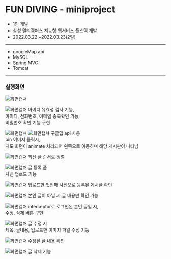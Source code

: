 # FUN DIVING - miniproject

- 1인 개발
- 삼성 멀티캠퍼스 지능형 웹서비스 풀스택 개발
- 2022.03.22 ~2022.03.23(2일)

----

- googleMap api
- MySQL
- Spring MVC
- Tomcat

------

<h3>실행화면</h3>

![화면캡쳐](https://github.com/hyeyoung-dev/MultiCampus-Project/blob/main/Spring-Project/Project02_Web/%ED%99%94%EB%A9%B4%EC%BA%A1%EC%B2%98/1.png)

![화면캡쳐](https://github.com/hyeyoung-dev/MultiCampus-Project/blob/main/Spring-Project/Project02_Web/%ED%99%94%EB%A9%B4%EC%BA%A1%EC%B2%98/2.png)
아이디 유효성 검사 기능, <br/>
아이디, 전화번호, 이메일 중복확인 기능,<br/>
비밀번호 확인 기능 구현<br/>

![화면캡쳐](https://github.com/hyeyoung-dev/MultiCampus-Project/blob/main/Spring-Project/Project02_Web/%ED%99%94%EB%A9%B4%EC%BA%A1%EC%B2%98/3.png)
![화면캡쳐](https://github.com/hyeyoung-dev/MultiCampus-Project/blob/main/Spring-Project/Project02_Web/%ED%99%94%EB%A9%B4%EC%BA%A1%EC%B2%98/1.png)
구글맵 api 사용<br/>
pin 이미지 클릭시, <br/>
지도 화면이 animate 처리되어 왼쪽으로 이동하며 해당 게시판이 나타남<br/>

![화면캡쳐](https://github.com/hyeyoung-dev/MultiCampus-Project/blob/main/Spring-Project/Project02_Web/%ED%99%94%EB%A9%B4%EC%BA%A1%EC%B2%98/4.png)
최신 글 순서로 정렬<br/>

![화면캡쳐](https://github.com/hyeyoung-dev/MultiCampus-Project/blob/main/Spring-Project/Project02_Web/%ED%99%94%EB%A9%B4%EC%BA%A1%EC%B2%98/11.png)
글 등록 폼 <br/>
사진 업로드 기능 <br/>

![화면캡쳐](https://github.com/hyeyoung-dev/MultiCampus-Project/blob/main/Spring-Project/Project02_Web/%ED%99%94%EB%A9%B4%EC%BA%A1%EC%B2%98/12.png)
업로드한 첫번째 사진으로 등록된 게시글 확인 <br/>

![화면캡쳐](https://github.com/hyeyoung-dev/MultiCampus-Project/blob/main/Spring-Project/Project02_Web/%ED%99%94%EB%A9%B4%EC%BA%A1%EC%B2%98/5.png)
본인 글이 아닐 시 글 내용만 확인 가능<br/>

![화면캡쳐](https://github.com/hyeyoung-dev/MultiCampus-Project/blob/main/Spring-Project/Project02_Web/%ED%99%94%EB%A9%B4%EC%BA%A1%EC%B2%98/6.png)
interceptor로 로그인된 본인 글일 시,<br/>
수정, 삭제 버튼 구현 <br/>

![화면캡쳐](https://github.com/hyeyoung-dev/MultiCampus-Project/blob/main/Spring-Project/Project02_Web/%ED%99%94%EB%A9%B4%EC%BA%A1%EC%B2%98/7.png)
글 수정 시  <br/>
제목, 글내용, 업로드한 이미지 파일 수정 기능 <br/>

![화면캡쳐](https://github.com/hyeyoung-dev/MultiCampus-Project/blob/main/Spring-Project/Project02_Web/%ED%99%94%EB%A9%B4%EC%BA%A1%EC%B2%98/8.png)
수정된 글 내용 확인 <br/>

![화면캡쳐](https://github.com/hyeyoung-dev/MultiCampus-Project/blob/main/Spring-Project/Project02_Web/%ED%99%94%EB%A9%B4%EC%BA%A1%EC%B2%98/9.png)
글 삭제 기능
